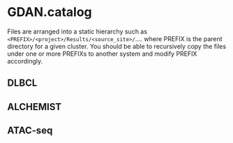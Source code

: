# GDAN.catalog

Files are arranged into a static hierarchy such as `<PREFIX>/<project>/Results/<source_site>/`.... where PREFIX is the parent directory for a given cluster. You should be able to recursively copy the files under one or more PREFIXs to another system and modify PREFIX accordingly.

## DLBCL

## ALCHEMIST

## ATAC-seq


